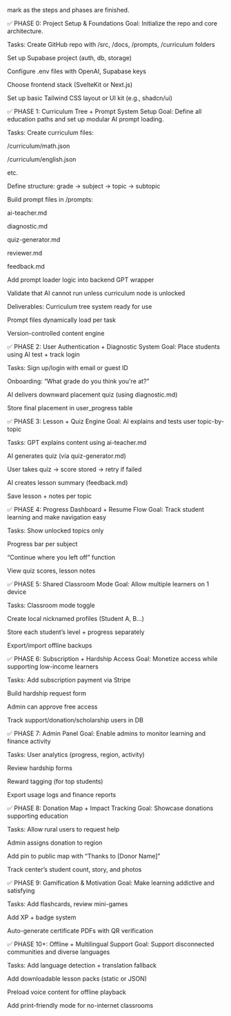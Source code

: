 mark as the steps and phases are finished.

✅ PHASE 0: Project Setup & Foundations
Goal: Initialize the repo and core architecture.

Tasks:
 Create GitHub repo with /src, /docs, /prompts, /curriculum folders

 Set up Supabase project (auth, db, storage)

 Configure .env files with OpenAI, Supabase keys

 Choose frontend stack (SvelteKit or Next.js)

 Set up basic Tailwind CSS layout or UI kit (e.g., shadcn/ui)

✅ PHASE 1: Curriculum Tree + Prompt System Setup
Goal: Define all education paths and set up modular AI prompt loading.

Tasks:
 Create curriculum files:

/curriculum/math.json

/curriculum/english.json

etc.

 Define structure: grade → subject → topic → subtopic

 Build prompt files in /prompts:

ai-teacher.md

diagnostic.md

quiz-generator.md

reviewer.md

feedback.md

 Add prompt loader logic into backend GPT wrapper

 Validate that AI cannot run unless curriculum node is unlocked

Deliverables:
Curriculum tree system ready for use

Prompt files dynamically load per task

Version-controlled content engine

✅ PHASE 2: User Authentication + Diagnostic System
Goal: Place students using AI test + track login

Tasks:
 Sign up/login with email or guest ID

 Onboarding: “What grade do you think you're at?”

 AI delivers downward placement quiz (using diagnostic.md)

 Store final placement in user_progress table

✅ PHASE 3: Lesson + Quiz Engine
Goal: AI explains and tests user topic-by-topic

Tasks:
 GPT explains content using ai-teacher.md

 AI generates quiz (via quiz-generator.md)

 User takes quiz → score stored → retry if failed

 AI creates lesson summary (feedback.md)

 Save lesson + notes per topic

✅ PHASE 4: Progress Dashboard + Resume Flow
Goal: Track student learning and make navigation easy

Tasks:
 Show unlocked topics only

 Progress bar per subject

 “Continue where you left off” function

 View quiz scores, lesson notes

✅ PHASE 5: Shared Classroom Mode
Goal: Allow multiple learners on 1 device

Tasks:
 Classroom mode toggle

 Create local nicknamed profiles (Student A, B...)

 Store each student’s level + progress separately

 Export/import offline backups

✅ PHASE 6: Subscription + Hardship Access
Goal: Monetize access while supporting low-income learners

Tasks:
 Add subscription payment via Stripe

 Build hardship request form

 Admin can approve free access

 Track support/donation/scholarship users in DB

✅ PHASE 7: Admin Panel
Goal: Enable admins to monitor learning and finance activity

Tasks:
 User analytics (progress, region, activity)

 Review hardship forms

 Reward tagging (for top students)

 Export usage logs and finance reports

✅ PHASE 8: Donation Map + Impact Tracking
Goal: Showcase donations supporting education

Tasks:
 Allow rural users to request help

 Admin assigns donation to region

 Add pin to public map with “Thanks to [Donor Name]”

 Track center’s student count, story, and photos

✅ PHASE 9: Gamification & Motivation
Goal: Make learning addictive and satisfying

Tasks:
 Add flashcards, review mini-games

 Add XP + badge system

 Auto-generate certificate PDFs with QR verification

✅ PHASE 10+: Offline + Multilingual Support
Goal: Support disconnected communities and diverse languages

Tasks:
 Add language detection + translation fallback

 Add downloadable lesson packs (static or JSON)

 Preload voice content for offline playback

 Add print-friendly mode for no-internet classrooms

